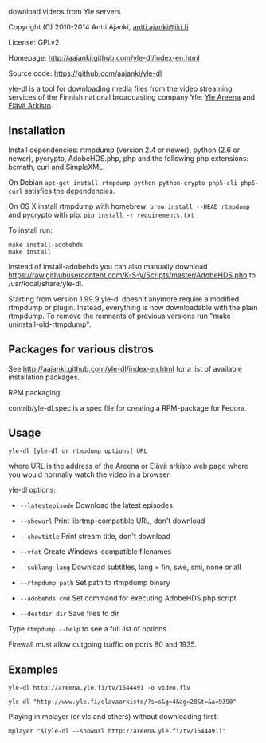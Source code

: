 download videos from Yle servers

Copyright (C) 2010-2014 Antti Ajanki, antti.ajanki@iki.fi

License: GPLv2

Homepage: http://aajanki.github.com/yle-dl/index-en.html

Source code: https://github.com/aajanki/yle-dl

yle-dl is a tool for downloading media files from the video streaming
services of the Finnish national broadcasting company Yle: [Yle
Areena] and [Elävä Arkisto].

[Yle Areena]:http://areena.yle.fi/
[Elävä arkisto]:http://www.yle.fi/elavaarkisto/

Installation
------------

Install dependencies: rtmpdump (version 2.4 or newer), python (2.6 or
newer), pycrypto, AdobeHDS.php, php and the following php extensions:
bcmath, curl and SimpleXML.

On Debian `apt-get install rtmpdump python python-crypto php5-cli
php5-curl` satisfies the dependencies.

On OS X install rtmpdump with homebrew: `brew install --HEAD
rtmpdump` and pycrypto with pip: `pip install -r requirements.txt`

To install run:

```
make install-adobehds
make install
```

Instead of install-adobehds you can also manually download
https://raw.githubusercontent.com/K-S-V/Scripts/master/AdobeHDS.php
to /usr/local/share/yle-dl.

Starting from version 1.99.9 yle-dl doesn't anymore require a modified
rtmpdump or plugin. Instead, everything is now downloadable with the
plain rtmpdump. To remove the remnants of previous versions run "make
uninstall-old-rtmpdump".

Packages for various distros
----------------------------

See http://aajanki.github.com/yle-dl/index-en.html for a list of
available installation packages.

RPM packaging:

contrib/yle-dl.spec is a spec file for creating a RPM-package for
Fedora.

Usage
-----

```
yle-dl [yle-dl or rtmpdump options] URL
```

where URL is the address of the Areena or Elävä arkisto web page where
you would normally watch the video in a browser.

yle-dl options:

* `--latestepisode`   Download the latest episodes

* `--showurl`         Print librtmp-compatible URL, don't download

* `--showtitle`       Print stream title, don't download

* `--vfat`            Create Windows-compatible filenames

* `--sublang lang`    Download subtitles, lang = fin, swe, smi, none or all

* `--rtmpdump path`   Set path to rtmpdump binary

* `--adobehds cmd`    Set command for executing AdobeHDS.php script

* `--destdir dir`     Save files to dir

Type `rtmpdump --help` to see a full list of options.

Firewall must allow outgoing traffic on ports 80 and 1935.

Examples
--------

```
yle-dl http://areena.yle.fi/tv/1544491 -o video.flv
```

```
yle-dl "http://www.yle.fi/elavaarkisto/?s=s&g=4&ag=28&t=&a=9390"
```

Playing in mplayer (or vlc and others) without downloading first:

```
mplayer "$(yle-dl --showurl http://areena.yle.fi/tv/1544491)"
```
